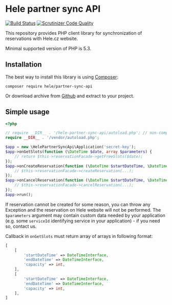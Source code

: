 # Hele partner sync API

[![Build Status](https://travis-ci.org/helecz/php-partner-sync-api.svg)](https://travis-ci.org/helecz/php-partner-sync-api)
[![Scrutinizer Code Quality](https://scrutinizer-ci.com/g/helecz/php-partner-sync-api/badges/quality-score.png?b=master)](https://scrutinizer-ci.com/g/helecz/php-partner-sync-api/?branch=master)

This repository provides PHP client library for synchronization of reservations with Hele.cz website.

Minimal supported version of PHP is 5.3.

## Installation

The best way to install this library is using [Composer](http://getcomposer.org/):

```
composer require hele/partner-sync-api
```

Or download archive from [Github](https://github.com/helecz/php-partner-sync-api/releases) and extract to your project.

## Simple usage

```php
<?php

// require __DIR__ . '/hele-partner-sync-api/autoload.php'; // non-composer usage
require __DIR__ . '/vendor/autoload.php';

$app = new \HelePartnerSyncApi\Application('secret-key');
$app->onGetSlots(function (\DateTime $date, array $parameters) {
    // return $this->reservationFacade->getFreeSlots($date);
});
$app->onCreateReservation(function (\DateTime $startDateTime, \DateTime $endDateTime, $quantity, array $parameters) {
    // $this->reservationFacade->createReservation(...);
});
$app->onCancelReservation(function (\DateTime $startDateTime, \DateTime $endDateTime, $quantity, array $parameters) {
    // $this->reservationFacade->cancelReservation(...);
});
$app->run();
```

If reservation cannot be created for some reason, you can throw any Exception and the reservation on Hele website will not be performed.
The `$parameters` argument may contain custom data needed by your application (e.g. some `serviceId` identifying service in your application) - if you need so, contact us.

Callback in `onGetSlots` must return array of arrays in following format:

```php
[
    [
        'startDateTime' => DateTimeInterface,
        'endDateTime' => DateTimeInterface,
        'capacity' => int,
    ],
    [
        'startDateTime' => DateTimeInterface,
        'endDateTime' => DateTimeInterface,
        'capacity' => int,
    ],
]
```
